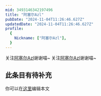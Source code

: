 ```yaml
---
mid: 3493146342197496
title: "阿塞尔Azl"
pubDate: "2024-11-04T11:26:46.627Z"
updatedDate: "2024-11-04T11:26:46.627Z"
profile:
  {
    Nickname: ["阿塞尔Azl"],
  }
---
```


关注[阿塞尔Azl](https://space.bilibili.com/3493146342197496)谢谢喵~ 关注[阿塞尔Azl](https://space.bilibili.com/3493146342197496)谢谢喵~

## 此条目有待补充
你可以在[这里](https://github.com/Yuhanawa/VTuber.ICU/edit/master/src/content/v/阿塞尔Azl/index.md)编辑本文
